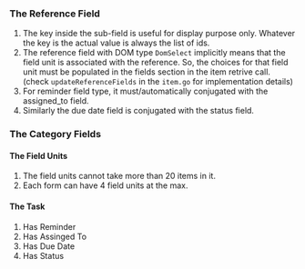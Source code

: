 ### The Reference Field

1. The key inside the sub-field is useful for display purpose only. Whatever the key is the actual value is always the list of ids.  
2. The reference field with DOM type `DomSelect` implicitly means that the field unit is associated with the reference. So, the choices for that field unit must be populated in the fields section in the item retrive call.
(check `updateReferenceFields` in the `item.go` for implementation details)
3. For reminder field type, it must/automatically conjugated with the assigned_to field.
4. Similarly the due date field is conjugated with the status field.



### The Category Fields

#### The Field Units
1. The field units cannot take more than 20 items in it.
2. Each form can have 4 field units at the max.

#### The Task
1. Has Reminder 
2. Has Assinged To
3. Has Due Date
4. Has Status
